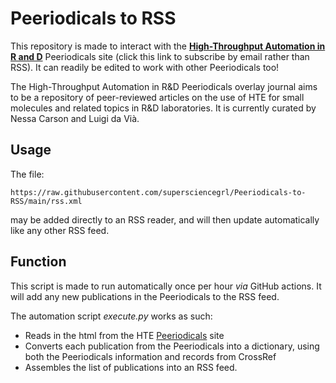 # Peeriodicals to RSS

This repository is made to interact with the **[High-Throughput Automation in R and D](https://peeriodicals.com/peeriodicals/high-throughput-automation-in-rampd)** Peeriodicals site (click this link to subscribe by email rather than RSS). It can readily be edited to work with other Peeriodicals too! 

The High-Throughput Automation in R&D Peeriodicals overlay journal aims to be a repository of peer-reviewed articles on the use of HTE for small molecules and related topics in R&D laboratories. It is currently curated by Nessa Carson and Luigi da Vi&agrave;. 

## Usage
The file:
```
https://raw.githubusercontent.com/supersciencegrl/Peeriodicals-to-RSS/main/rss.xml
```
may be added directly to an RSS reader, and will then update automatically like any other RSS feed. 

## Function
This script is made to run automatically once per hour _via_ GitHub actions. It will add any new publications in the Peeriodicals to the RSS feed. 

The automation script _execute.py_ works as such:
- Reads in the html from the HTE [Peeriodicals](https://peeriodicals.com/peeriodicals/high-throughput-automation-in-rampd) site
- Converts each publication from the Peeriodicals into a dictionary, using both the Peeriodicals information and records from CrossRef
- Assembles the list of publications into an RSS feed. 

